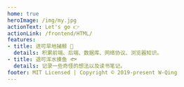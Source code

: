```yaml
---
home: true
heroImage: /img/my.jpg
actionText: Let's go 👉
actionLink: /frontend/HTML/
features:
- title: 进可旱地捕鲸 🐳
  details: 积累前端、后端、数据库、网络协议、浏览器知识。
- title: 退可浑水摸鱼 🐟
  details: 记录一些奇怪的想法以及读书笔记。
footer: MIT Licensed | Copyright © 2019-present W-Qing
---
```

